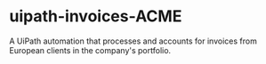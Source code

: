 # uipath-invoices-ACME
A UiPath automation that processes and accounts for invoices from European clients in the company's portfolio.
